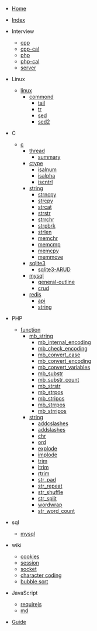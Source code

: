 <!-- docs/_sidebar.md -->

- [Home](/)
- [Index](index.md)

- Interview
    - [cpp](interview/cpp.md)
    - [cpp-cal](interview/cpp-cal.md)
    - [php](interview/php.md)
    - [php-cal](interview/php-cal.md)
    - [server](interview/server.md)
- Linux
    - [linux](linux/linux.md)
        - [commond](linux/commond/index.md)
            - [tail](linux/commond/tail.md)
            - [tr](linux/commond/tr.md)
            - [sed](linux/commond/sed.md)
            - [sed2](linux/commond/sed2.md)
- C
    - [c](c/c.md)
        - [thread](c/thread/.md)
            - [summary](c/thread/summary.md)
        - [ctype](c/ctype/index.md)    
            - [isalnum](c/ctype/isalnum.md)    
            - [isalpha](c/ctype/isalpha.md)    
            - [iscntrl](c/ctype/iscntrl.md)    
        - [string](c/string/index.md)
            - [strncpy](c/string/strncpy.md)
            - [strcpy](c/string/strcpy.md)
            - [strcat](c/string/strcat.md)
            - [strstr](c/string/strstr.md)
            - [strrchr](c/string/strrchr.md)
            - [strpbrk](c/string/strpbrk.md)
            - [strlen](c/string/strlen.md)
            - [memchr](c/string/memchr.md)
            - [memcmp](c/string/memcmp.md)
            - [memcpy](c/string/memcpy.md)
            - [memmove](c/string/memmove.md)
        - [sqlite3](c/sqlite3/index.md)
            - [sqlite3-ARUD](c/sqlite3/crud.md)
        - [mysql](c/mysql/index.md)
            - [general-outline](c/mysql/general-outline.md)
            - [crud](c/mysql/crud.md)
        - [redis](c/redis/index.md)        
            - [api](c/redis/api.md)                
            - [string](c/redis/string.md)        

- PHP
    - [function](php/function)
        - [mb_string](php/function/mb_string)
            - [mb_internal_encoding](php/function/mb_string/mb_internal_encoding.md)
            - [mb_check_encoding](php/function/mb_string/mb_check_encoding.md)
            - [mb_convert_case](php/function/mb_string/mb_convert_case.md)
            - [mb_convert_encoding](php/function/mb_string/mb_convert_encoding.md)
            - [mb_convert_variables](php/function/mb_string/mb_convert_variables.md)
            - [mb_substr](php/function/mb_string/mb_substr.md)
            - [mb_substr_count](php/function/mb_string/mb_substr_count.md)
            - [mb_strstr](php/function/mb_string/mb_strstr.md)
            - [mb_strpos](php/function/mb_string/mb_strpos.md)
            - [mb_stripos](php/function/mb_string/mb_stripos.md)
            - [mb_strrpos](php/function/mb_string/mb_strrpos.md)
            - [mb_strripos](php/function/mb_string/mb_strripos.md)
        - [string](php/function/string/index.md)
            - [addcslashes](php/function/string/addcslashes.md)
            - [addslashes](php/function/string/addslashes.md)
            - [chr](php/function/string/chr.md)
            - [ord](php/function/string/ord.md)
            - [explode](php/function/string/explode.md)
            - [implode](php/function/string/implode.md)
            - [trim](php/function/string/trim.md)
            - [ltrim](php/function/string/ltrim.md)
            - [rtrim](php/function/string/rtrim.md)
            - [str_pad](php/function/string/str_pad.md)
            - [str_repeat](php/function/string/str_repeat.md)
            - [str_shuffle](php/function/string/str_shuffle.md)
            - [str_split](php/function/string/str_split.md)
            - [wordwrap](php/function/string/wordwrap.md)
            - [str_word_count](php/function/string/str_word_count.md)
- sql
    - [mysql](sql/mysql/mysql.md)
- wiki
    - [cookies](wiki/cookies.md)            
    - [session](wiki/session.md)            
    - [socket](wiki/socket.md)            
    - [character coding](wiki/character-coding.md)            
    - [bubble sort](wiki/bubble-sort.md)            
- JavaScript
    - [requirejs](JavaScript/requirejs/requirejs.md)       
    - [md](JavaScript/md.md)


- [Guide](guide.md)
